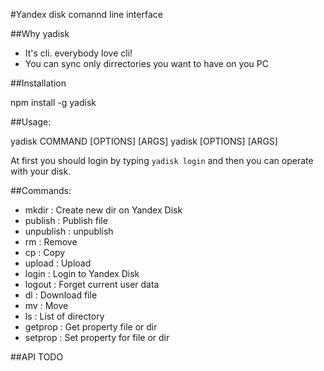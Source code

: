 #Yandex disk comannd line interface

##Why yadisk
* It's cli. everybody love cli!
* You can sync only dirrectories you want to have on you PC

##Installation

npm install -g yadisk

##Usage:

  yadisk COMMAND [OPTIONS] [ARGS]
  yadisk [OPTIONS] [ARGS]

  At first you should login by typing ```yadisk login``` and then you can operate with your disk.

##Commands:

 * mkdir : Create new dir on Yandex Disk
 * publish : Publish file
 * unpublish : unpublish
 * rm : Remove
 * cp : Copy
 * upload : Upload
 * login : Login to Yandex Disk
 * logout : Forget current user data
 * dl : Download file
 * mv : Move
 * ls : List of directory
 * getprop : Get property file or dir
 * setprop : Set property for file or dir

##API
TODO
